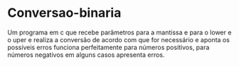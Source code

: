 # Conversao-binaria
Um programa em c que recebe parâmetros para a mantissa e para o lower e o uper e realiza a conversão de acordo com que for necessário e aponta os possíveis erros funciona perfeitamente para números positivos, para números negativos em alguns casos apresenta erros.
